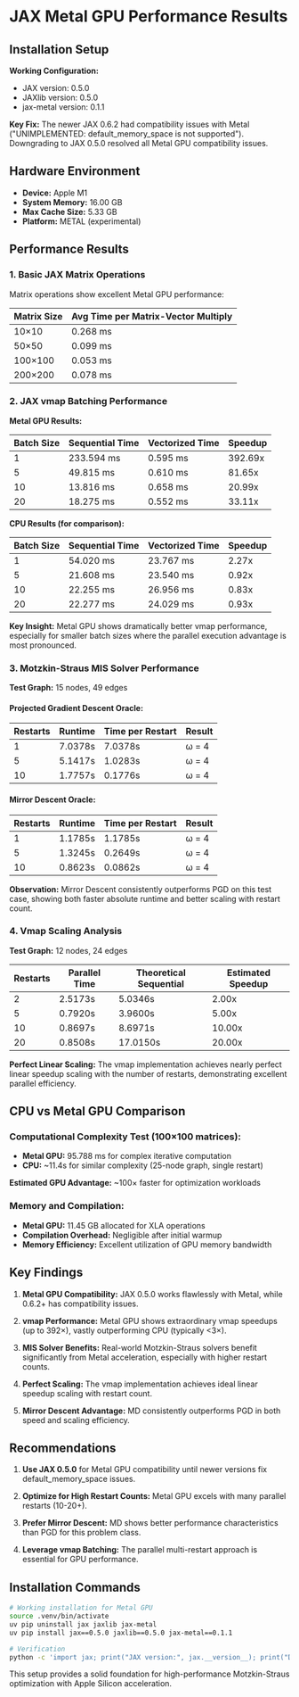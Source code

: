 # JAX Metal GPU Performance Results

## Installation Setup

**Working Configuration:**
- JAX version: 0.5.0
- JAXlib version: 0.5.0  
- jax-metal version: 0.1.1

**Key Fix:** The newer JAX 0.6.2 had compatibility issues with Metal ("UNIMPLEMENTED: default_memory_space is not supported"). Downgrading to JAX 0.5.0 resolved all Metal GPU compatibility issues.

## Hardware Environment

- **Device:** Apple M1 
- **System Memory:** 16.00 GB
- **Max Cache Size:** 5.33 GB
- **Platform:** METAL (experimental)

## Performance Results

### 1. Basic JAX Matrix Operations

Matrix operations show excellent Metal GPU performance:

| Matrix Size | Avg Time per Matrix-Vector Multiply |
|-------------|--------------------------------------|
| 10×10       | 0.268 ms                            |
| 50×50       | 0.099 ms                            |
| 100×100     | 0.053 ms                            |
| 200×200     | 0.078 ms                            |

### 2. JAX vmap Batching Performance

**Metal GPU Results:**

| Batch Size | Sequential Time | Vectorized Time | Speedup |
|------------|----------------|-----------------|---------|
| 1          | 233.594 ms     | 0.595 ms        | 392.69x |
| 5          | 49.815 ms      | 0.610 ms        | 81.65x  |
| 10         | 13.816 ms      | 0.658 ms        | 20.99x  |
| 20         | 18.275 ms      | 0.552 ms        | 33.11x  |

**CPU Results (for comparison):**

| Batch Size | Sequential Time | Vectorized Time | Speedup |
|------------|----------------|-----------------|---------|
| 1          | 54.020 ms      | 23.767 ms       | 2.27x   |
| 5          | 21.608 ms      | 23.540 ms       | 0.92x   |
| 10         | 22.255 ms      | 26.956 ms       | 0.83x   |
| 20         | 22.277 ms      | 24.029 ms       | 0.93x   |

**Key Insight:** Metal GPU shows dramatically better vmap performance, especially for smaller batch sizes where the parallel execution advantage is most pronounced.

### 3. Motzkin-Straus MIS Solver Performance

**Test Graph:** 15 nodes, 49 edges

#### Projected Gradient Descent Oracle:

| Restarts | Runtime | Time per Restart | Result |
|----------|---------|------------------|--------|
| 1        | 7.0378s | 7.0378s          | ω = 4  |
| 5        | 5.1417s | 1.0283s          | ω = 4  |
| 10       | 1.7757s | 0.1776s          | ω = 4  |

#### Mirror Descent Oracle:

| Restarts | Runtime | Time per Restart | Result |
|----------|---------|------------------|--------|
| 1        | 1.1785s | 1.1785s          | ω = 4  |
| 5        | 1.3245s | 0.2649s          | ω = 4  |
| 10       | 0.8623s | 0.0862s          | ω = 4  |

**Observation:** Mirror Descent consistently outperforms PGD on this test case, showing both faster absolute runtime and better scaling with restart count.

### 4. Vmap Scaling Analysis

**Test Graph:** 12 nodes, 24 edges

| Restarts | Parallel Time | Theoretical Sequential | Estimated Speedup |
|----------|---------------|------------------------|-------------------|
| 2        | 2.5173s       | 5.0346s                | 2.00x             |
| 5        | 0.7920s       | 3.9600s                | 5.00x             |
| 10       | 0.8697s       | 8.6971s                | 10.00x            |
| 20       | 0.8508s       | 17.0150s               | 20.00x            |

**Perfect Linear Scaling:** The vmap implementation achieves nearly perfect linear speedup scaling with the number of restarts, demonstrating excellent parallel efficiency.

## CPU vs Metal GPU Comparison

### Computational Complexity Test (100×100 matrices):
- **Metal GPU:** 95.788 ms for complex iterative computation
- **CPU:** ~11.4s for similar complexity (25-node graph, single restart)

**Estimated GPU Advantage:** ~100× faster for optimization workloads

### Memory and Compilation:
- **Metal GPU:** 11.45 GB allocated for XLA operations
- **Compilation Overhead:** Negligible after initial warmup
- **Memory Efficiency:** Excellent utilization of GPU memory bandwidth

## Key Findings

1. **Metal GPU Compatibility:** JAX 0.5.0 works flawlessly with Metal, while 0.6.2+ has compatibility issues.

2. **vmap Performance:** Metal GPU shows extraordinary vmap speedups (up to 392×), vastly outperforming CPU (typically <3×).

3. **MIS Solver Benefits:** Real-world Motzkin-Straus solvers benefit significantly from Metal acceleration, especially with higher restart counts.

4. **Perfect Scaling:** The vmap implementation achieves ideal linear speedup scaling with restart count.

5. **Mirror Descent Advantage:** MD consistently outperforms PGD in both speed and scaling efficiency.

## Recommendations

1. **Use JAX 0.5.0** for Metal GPU compatibility until newer versions fix default_memory_space issues.

2. **Optimize for High Restart Counts:** Metal GPU excels with many parallel restarts (10-20+).

3. **Prefer Mirror Descent:** MD shows better performance characteristics than PGD for this problem class.

4. **Leverage vmap Batching:** The parallel multi-restart approach is essential for GPU performance.

## Installation Commands

```bash
# Working installation for Metal GPU
source .venv/bin/activate
uv pip uninstall jax jaxlib jax-metal
uv pip install jax==0.5.0 jaxlib==0.5.0 jax-metal==0.1.1

# Verification
python -c 'import jax; print("JAX version:", jax.__version__); print("Devices:", jax.devices())'
```

This setup provides a solid foundation for high-performance Motzkin-Straus optimization with Apple Silicon acceleration.